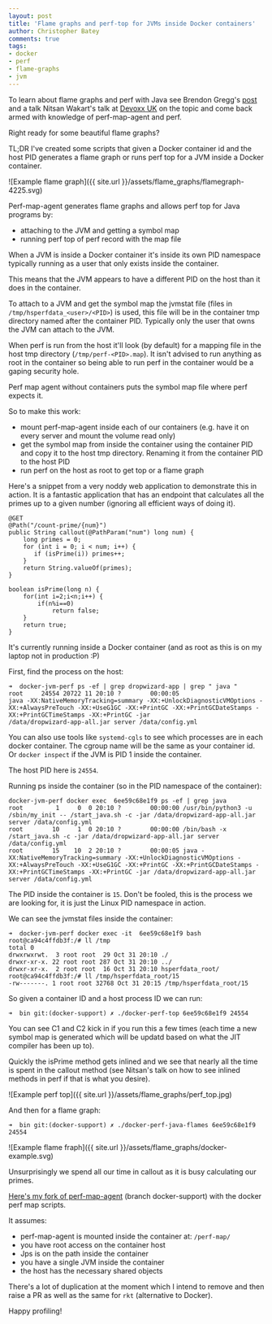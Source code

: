 ```yaml
---
layout: post
title: 'Flame graphs and perf-top for JVMs inside Docker containers'
author: Christopher Batey
comments: true
tags:
- docker
- perf
- flame-graphs
- jvm
---
```


To learn about flame graphs and perf with Java see Brendon Gregg's
[post](http://www.brendangregg.com/blog/2014-06-12/java-flame-graphs.html)
and a talk Nitsan Wakart's talk at [Devoxx UK](https://www.youtube.com/watch?v=7PkkxDaFDj8) on the topic and come back armed with
knowledge of perf-map-agent and perf.

Right ready for some beautiful flame graphs?

TL;DR I've created some scripts that given a Docker container id and the host
PID generates a flame graph or runs perf top for a JVM inside a Docker
container.

![Example flame graph]({{ site.url }}/assets/flame_graphs/flamegraph-4225.svg)

Perf-map-agent generates flame graphs and allows perf top for Java programs
by:

* attaching to the JVM and getting a symbol map
* running perf top of perf record with the map file

When a JVM is inside a Docker container it's inside its own PID namespace
typically running as a user that only exists inside the container.

This means that the JVM appears to have a different PID on the host than it does
in the container. 

To attach to a JVM and get the symbol map the jvmstat file (files in
`/tmp/hsperfdata_<user>/<PID>`) is used, this file
will be in the container tmp directory named after the container PID. Typically only
the user that owns the JVM can attach to the JVM.

When perf is run from the host it'll look (by default) for a mapping file in the
host tmp directory (`/tmp/perf-<PID>.map`).  It isn't advised to run anything as root 
in the container so being able to run perf in the container would be a gaping security hole.

Perf map agent without containers puts the symbol map file where perf expects it.

So to make this work:

* mount perf-map-agent inside each of our containers 
  (e.g. have it on every server and mount the volume read only)
* get the symbol map from inside the container using the container PID and copy it to the host tmp
  directory. Renaming it from the container PID to the host PID
* run perf on the host as root to get top or a flame graph

Here's a snippet from a very noddy web application to demonstrate this in
action.
It is a fantastic application that has an endpoint that calculates all
the primes up to a given number (ignoring all efficient ways of doing it).

```
@GET
@Path("/count-prime/{num}")
public String callout(@PathParam("num") long num) {
    long primes = 0;
    for (int i = 0; i < num; i++) {
       if (isPrime(i)) primes++;
    }
    return String.valueOf(primes);
}

boolean isPrime(long n) {
    for(int i=2;i<n;i++) {
        if(n%i==0)
            return false;
    }
    return true;
}
```

It's currently running inside a Docker container (and as root as this is on my
laptop not in production :P)

First, find the process on the host:

```
➜  docker-jvm-perf ps -ef | grep dropwizard-app | grep " java "                                                                                                                                                   
root     24554 20722 11 20:10 ?        00:00:05 
java -XX:NativeMemoryTracking=summary -XX:+UnlockDiagnosticVMOptions -XX:+AlwaysPreTouch -XX:+UseG1GC -XX:+PrintGC -XX:+PrintGCDateStamps -XX:+PrintGCTimeStamps -XX:+PrintGC -jar 
/data/dropwizard-app-all.jar server /data/config.yml
```

You can also use tools like `systemd-cgls` to see which processes are in each
docker container. The cgroup name will be the same as your container id.
Or `docker inspect` if the JVM is PID 1 inside the container.

The host PID here is `24554`.

Running ps inside the container (so in the PID namespace of the container):

```
docker-jvm-perf docker exec  6ee59c68e1f9 ps -ef | grep java                                                                                                                                                    
root         1     0  0 20:10 ?        00:00:00 /usr/bin/python3 -u /sbin/my_init -- /start_java.sh -c -jar /data/dropwizard-app-all.jar server /data/config.yml
root        10     1  0 20:10 ?        00:00:00 /bin/bash -x /start_java.sh -c -jar /data/dropwizard-app-all.jar server /data/config.yml
root        15    10  2 20:10 ?        00:00:05 java -XX:NativeMemoryTracking=summary -XX:+UnlockDiagnosticVMOptions -XX:+AlwaysPreTouch -XX:+UseG1GC -XX:+PrintGC -XX:+PrintGCDateStamps -XX:+PrintGCTimeStamps -XX:+PrintGC -jar /data/dropwizard-app-all.jar server /data/config.yml
```

The PID inside the container is `15`. Don't be fooled, this is the process we
are looking for, it is just the Linux PID namespace in action.

We can see the jvmstat files inside the container:

```
➜  docker-jvm-perf docker exec -it  6ee59c68e1f9 bash                                                                                                                                                              
root@ca94c4ffdb3f:/# ll /tmp
total 0
drwxrwxrwt.  3 root root  29 Oct 31 20:10 ./
drwxr-xr-x. 22 root root 287 Oct 31 20:10 ../
drwxr-xr-x.  2 root root  16 Oct 31 20:10 hsperfdata_root/
root@ca94c4ffdb3f:/# ll /tmp/hsperfdata_root/15 
-rw-------. 1 root root 32768 Oct 31 20:15 /tmp/hsperfdata_root/15
```

So given a container ID and a host process ID we can run:

```
➜  bin git:(docker-support) ✗ ./docker-perf-top 6ee59c68e1f9 24554     
```

You can see C1 and C2 kick in if you run this a few times (each time a
new symbol map is generated which will be updatd based on what the JIT compiler has been up to). 

Quickly the isPrime method gets inlined and we see that nearly all the time is
spent in the callout method (see Nitsan's talk on how to see
inlined methods in perf if that is what you desire).

![Example perf top]({{ site.url }}/assets/flame_graphs/perf_top.jpg)

And then for a flame graph:

```
➜  bin git:(docker-support) ✗ ./docker-perf-java-flames 6ee59c68e1f9 24554   
```

![Example flame fraph]({{ site.url }}/assets/flame_graphs/docker-example.svg)

Unsurprisingly we spend all our time in callout as it is busy calculating our
primes.

[Here's my fork of perf-map-agent](https://github.com/chbatey/perf-map-agent) (branch docker-support) with the docker perf map scripts. 

It assumes:

* perf-map-agent is mounted inside the container at: `/perf-map/`
* you have root access on the container host
* Jps is on the path inside the container
* you have a single JVM inside the container
* the host has the necessary shared objects

There's a lot of duplication at the moment which I intend to remove and then
raise a PR as well as the same for `rkt` (alternative to Docker).

Happy profiling!


